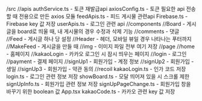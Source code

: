 /src
//apis
  authService.ts - 토큰 재발급api
  axiosConfig.ts - 토큰 필요한 api 전송할 때 전용으로 만든 axios 모듈
  feedApis.ts - 피드 게시물 관련api
  Firebase.ts - Firebase key 값 저장
  userApis.ts - 로그인 관련 api
//components
  //Board - 게시글을 board로 띄울 때, 내 게시물의 경우 수정과 삭제 기능
  //comments - 댓글
  //Feed - 게시글 하나 당 설정
  //Header - 헤더, 모바일 뷰일 경우 나타나는 푸터까지
  //MakeFeed - 게시글을 만들 때
//img - 이미지 파일 전부 여기 저장
//page
 //home - 홈페이지
 //kakaoLogin - 카카오 로그인 시 잠시 띄우는 페이지
 //login - 로그인
 //payment - 결제 페이지
 //signUp1 - 회원가입 - 계정 정보
 //signUp2 - 회원가입 - 생일
 //signUp3 - 회원가입 - 약관 동의
//recoil
 kakaoLogin.ts - 인가 코드 저장
 login.ts - 로그인 관련 정보 저장
 showBoard.ts - 모달 띄어져 있을 시 스크롤 제한
 signUpInfo.ts - 회원가입 관련 정보 저장
 signUpPageChange.ts - 회원가입 창을 바꾸기 위한 boolean 값
App.tsx
kakaoCode.ts - 카카오 관련 key 값 저장
